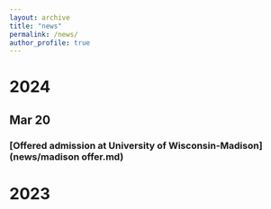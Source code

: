 ```yaml
---
layout: archive
title: "news"
permalink: /news/
author_profile: true
---
```

# 2024

## Mar 20 
### [Offered admission at University of Wisconsin-Madison](news/madison offer.md)

# 2023